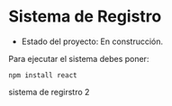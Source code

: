 <h1>Sistema de Registro</h1>

- Estado del proyecto: En construcción. 

Para ejecutar el sistema debes poner: 

```npm install react``` 

sistema de regirstro 2
